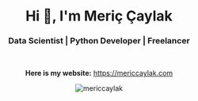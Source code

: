 <h1 align="center">Hi 👋, I'm Meriç Çaylak</h1>
<h3 align="center">Data Scientist | Python Developer | Freelancer</h3>

<br>

<p align="center">
  <b>Here is my website:</b> <a href="https://mericcaylak.com" target="_blank">https://mericcaylak.com</a>
</p>
<p align="center"> <img src="https://komarev.com/ghpvc/?username=mericcaylak&label=Profile%20views&color=0e75b6&style=flat" alt="mericcaylak" /> </p>
